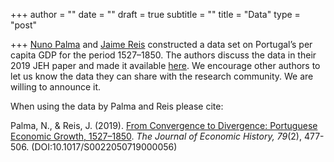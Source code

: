 +++
author = ""
date = ""
draft = true
subtitle = ""
title = "Data"
type = "post"

+++
[Nuno Palma](https://sites.google.com/site/npgpalma/home) and [Jaime Reis](https://www.ics.ulisboa.pt/en/pessoa/jaime-reis) constructed a data set on Portugal’s per capita GDP for the period 1527–1850. The authors discuss the data in their 2019 JEH paper and made it available [here](https://drive.google.com/open?id=17M1nrjx-6B7fIMJGNTJ6tle6TtWNkLA7). We encourage other authors to let us know the data they can share with the research community. We are willing to announce it.

When using the data by Palma and Reis please cite:

Palma, N., & Reis, J. (2019). [From Convergence to Divergence: Portuguese Economic Growth, 1527–1850](https://doi.org/10.1017/S0022050719000056). _The Journal of Economic History,_ _79_(2), 477-506. (DOI:10.1017/S0022050719000056)